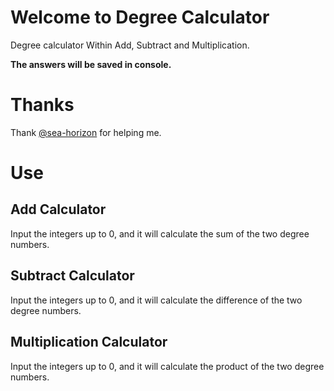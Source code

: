 # Welcome to Degree Calculator

Degree calculator
Within Add, Subtract and Multiplication.

**The answers will be saved in console.**

# Thanks

Thank [@sea-horizon](https://glitch.com/@sea-horion) for helping me.

# Use

## Add Calculator

Input the integers up to 0, and it will calculate the sum of the two degree numbers.

## Subtract Calculator

Input the integers up to 0, and it will calculate the difference of the two degree numbers.

## Multiplication Calculator

Input the integers up to 0, and it will calculate the product of the two degree numbers.
